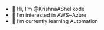 - 👋 Hi, I’m @KrishnaAShellkode
- 👀 I’m interested in AWS~Azure
- 🌱 I’m currently learning Automation

<!---
KrishnaAShellkode/KrishnaAShellkode is a ✨ special ✨ repository because its `README.md` (this file) appears on your GitHub profile.
You can click the Preview link to take a look at your changes.
--->
